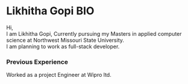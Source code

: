 # Likhitha Gopi BIO
Hi,<br>
I am Likhitha Gopi, Currently pursuing my Masters in applied computer science at Northwest Missouri State University. <br>
I am planning to work as full-stack developer. <br>

### Previous Experience
Worked as a project Engineer at Wipro ltd.

